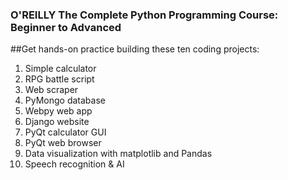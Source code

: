 ### O'REILLY The Complete Python Programming Course: Beginner to Advanced
##Get hands-on practice building these ten coding projects:

1. Simple calculator
2. RPG battle script
3. Web scraper
4. PyMongo database
5. Webpy web app
6. Django website
7. PyQt calculator GUI
8. PyQt web browser
9. Data visualization with matplotlib and Pandas
10. Speech recognition & AI
